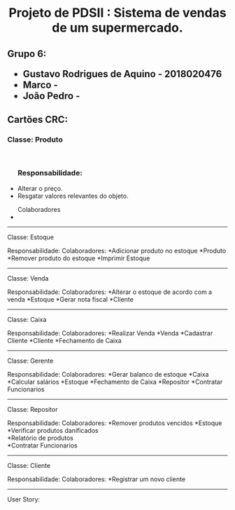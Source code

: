 <h1 align="center"> Projeto de PDSII : Sistema de vendas de um supermercado.</h1>
<h2>Grupo 6: 
    <ul>
        <li>
            <a>Gustavo Rodrigues de Aquino - 2018020476</a>
        </li>
        <li>
            <a>Marco - </a>
        </li>
        <li>
            <a>João Pedro - </a>
        </li>
     </ul>
</h2>

<h2 allign="left">Cartões CRC:</h2>

<h3>Classe: Produto</h3>
<br>

<ul>
    <h3>Responsabilidade:</h3>
    <p>
        <li>
            <a>Alterar o preço.</a>
        </li>
        <li>
            <a>Resgatar valores relevantes do objeto.</a>
        </li>
    </p>
</ul>


<ul>
    <a>Colaboradores</a>
    <li>
    </li>
</ul>
  

 
----------------------------------------------
Classe: Estoque

Responsabilidade:                                   Colaboradores:
*Adicionar produto no estoque                       *Produto
*Remover produto do estoque
*Imprimir Estoque                   

----------------------------------------------
Classe: Venda

Responsabilidade:                                   Colaboradores:
*Alterar o estoque de acordo com a venda            *Estoque
*Gerar nota fiscal                                  *Cliente

----------------------------------------------
Classe: Caixa

Responsabilidade:                               Colaboradores:
*Realizar Venda                                 *Venda
*Cadastrar Cliente                              *Cliente
*Fechamento de Caixa                            

----------------------------------------------
Classe: Gerente

Responsabilidade:                               Colaboradores:
*Gerar balanco de estoque                       *Caixa
*Calcular salários                              *Estoque
*Fechamento de Caixa                            *Repositor
*Contratar Funcionarios                         

----------------------------------------------
Classe: Repositor

Responsabilidade:                               Colaboradores:
*Remover produtos vencidos                       *Estoque
*Verificar produtos danificados                  
*Relatório de produtos                           
*Contratar Funcionarios                         

----------------------------------------------
Classe: Cliente

Responsabilidade:                               Colaboradores:
*Registrar um novo cliente                    

----------------------------------------------


User Story: